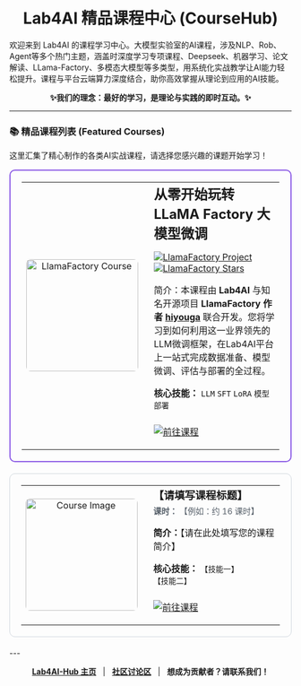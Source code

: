 <h1 align="center">Lab4AI 精品课程中心 (CourseHub)</h1>

<p align="top">
  欢迎来到 Lab4AI 的课程学习中心。大模型实验室的AI课程，涉及NLP、Rob、Agent等多个热门主题，涵盖时深度学习专项课程、Deepseek、机器学习、论文解读、LLama-Factory、多模态大模型等多类型，用系统化实战教学让AI能力轻松提升。课程与平台云端算力深度结合，助你高效掌握从理论到应用的AI技能。
</p>
<p align="center">
  <strong>✨我们的理念：最好的学习，是理论与实践的即时互动。✨</strong>
</p>

---

### 📚 精品课程列表 (Featured Courses)

这里汇集了精心制作的各类AI实战课程，请选择您感兴趣的课题开始学习！

<table width="100%" style="border: 2px solid #8957e5; border-radius: 10px; padding: 20px; margin-bottom: 20px;">
  <tr>
    <td width="25%" align="center" style="vertical-align: middle;">
      <img src="【LlamaFactory课程图片URL】" alt="LlamaFactory Course" width="200" style="border-radius: 8px;">
    </td>
    <td width="75%" style="padding-left: 20px; vertical-align: top;">
      <h2 style="margin-top: 0px; margin-bottom: 10px;">
从零开始玩转LLaMA Factory 大模型微调</h2>
      <p>
        <a href="https://github.com/hiyouga/LLaMA-Factory">
          <img src="https://img.shields.io/badge/合作项目-LLaMA%20Factory-blueviolet?style=social&logo=github" alt="LlamaFactory Project">
          <img src="https://img.shields.io/github/stars/hiyouga/LLaMA-Factory?style=social" alt="LlamaFactory Stars">
        </a>
      </p>
      <p>
        简介：本课程由 <strong>Lab4AI</strong> 与知名开源项目 <strong>LlamaFactory 作者 <a href="https://github.com/hiyouga">hiyouga</a></strong> 联合开发。您将学习到如何利用这一业界领先的LLM微调框架，在Lab4AI平台上一站式完成数据准备、模型微调、评估与部署的全过程。
      </p>
      <p>
        <strong>核心技能：</strong> <code>LLM</code> <code>SFT</code> <code>LoRA</code> <code>模型部署</code>
      </p>
      <p align="left" style="margin-top: 25px;">
        <a href="https://www.lab4ai.cn/course/detail?id=7c13e60f6137474eb40f6fd3983c0f46">
       <img src="https://img.shields.io/badge/前往课程-007BFF?style=for-the-badge&logo=rocket&logoColor=white" alt="前往课程">
        </a>
      </p>
    </td>
  </tr>
<table width="100%" style="border: 1px solid #d0d7de; border-radius: 10px; padding: 20px; margin-bottom: 20px;">
  <tr>
    <td width="25%" align="center" style="vertical-align: middle;">
      <img src="【请替换为课程图片URL】" alt="Course Image" width="200" style="border-radius: 8px;">
    </td>
    <td width="75%" style="padding-left: 20px; vertical-align: top;">
      <h3 style="margin-top: 0px; margin-bottom: 5px;">【请填写课程标题】</h3> 
      <p style="color: #57606a; font-size: 0.9em; margin-top: 0px;">
        <strong>课时：</strong> 【例如：约 16 课时】
      </p>
      <p>
        <strong>简介：</strong>【请在此处填写您的课程简介】
      </p>
      <p>
        <strong>核心技能：</strong> <code>【技能一】</code> <code>【技能二】</code>
      </p>
      <p align="left" style="margin-top: 25px;">
        <a href="【请替换为平台课程链接】">
          <img src="https://img.shields.io/badge/前往课程-007BFF?style=for-the-badge&logo=rocket&logoColor=white" alt="前往课程">
        </a>
      </p>
    </td>
  </tr>
</table>
---
<p align="center">
  <strong><a href="https://github.com/Lab4AI-Hub">Lab4AI-Hub 主页</a></strong>
  &nbsp;&nbsp;|&nbsp;&nbsp;
  <strong><a href="【社区讨论区链接】">社区讨论区</a></strong>
  &nbsp;&nbsp;|&nbsp;&nbsp;
  <strong>想成为贡献者？请联系我们！</strong>
</p>

